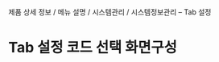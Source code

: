 <!--breadcrumb:제품 상세 정보 / 메뉴 설명 / 시스템관리 / 시스템정보관리 – Tab 설정--><span class="md-breadcrumb">제품 상세 정보 / 메뉴 설명 / 시스템관리 / 시스템정보관리 – Tab 설정</span>
# Tab 설정 코드 선택 화면구성
